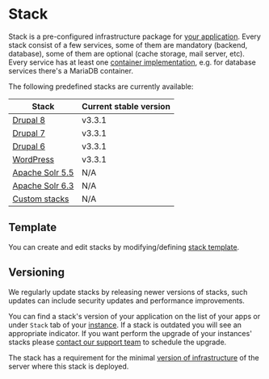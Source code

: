 # Stack

Stack is a pre-configured infrastructure package for [your application](../apps/README.md). Every stack consist of a few services, some of them are mandatory (backend, database), some of them are optional (cache storage, mail server, etc). Every service has at least one [container implementation](containers/README.md), e.g. for database services there's a MariaDB container. 

The following predefined stacks are currently available:

| Stack | Current stable version |
| ------ | ---------------------- |
| [Drupal 8](drupal8.md) | v3.3.1 |
| [Drupal 7](drupal7.md) | v3.3.1 |
| [Drupal 6](drupal6.md) | v3.3.1 |
| [WordPress](wordpress.md) | v3.3.1 |
| [Apache Solr 5.5](solr.md) | N/A |
| [Apache Solr 6.3](solr.md) | N/A |
| [Custom stacks](custom/README.md) | N/A | 

## Template

You can create and edit stacks by modifying/defining [stack template](template.md).  

## Versioning

We regularly update stacks by releasing newer versions of stacks, such updates can include security updates and performance improvements.

You can find a stack's version of your application on the list of your apps or under `Stack` tab of your [instance](../apps/instances.md). If a stack is outdated you will see an appropriate indicator. If you want perform the upgrade of your instances' stacks please [contact our support team](../product/support.md) to schedule the upgrade.
 
The stack has a requirement for the minimal [version of infrastructure](../infrastructure/versioning.md) of the server where this stack is deployed.

